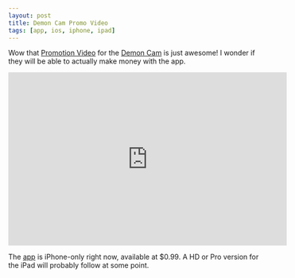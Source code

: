 ```yaml
---
layout: post
title: Demon Cam Promo Video
tags: [app, ios, iphone, ipad]
---
```


Wow that <a href="http://www.demoncam.com/film/">Promotion Video</a> for the [Demon Cam](http://www.demoncam.com/app/) is just awesome! I wonder if they will be able to actually make money with the app.

<center><iframe width="560" height="349" src="http://www.youtube.com/embed/ho6_JeZI9ZI" frameborder="0" allowfullscreen></iframe></center>

The [app](http://itunes.apple.com/app/demon-cam/id450552272?mt=8) is iPhone-only right now, available at $0.99. A HD or Pro version for the iPad will probably follow at some point.
